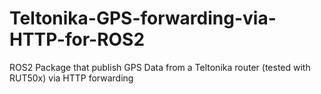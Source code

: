 # Teltonika-GPS-forwarding-via-HTTP-for-ROS2
ROS2 Package that publish GPS Data from a Teltonika router (tested with RUT50x) via HTTP forwarding
